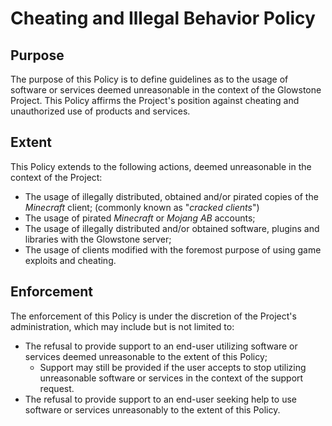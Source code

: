 # Cheating and Illegal Behavior Policy

## Purpose

The purpose of this Policy is to define guidelines as to the usage of software or services deemed unreasonable in the context of the Glowstone Project.
This Policy affirms the Project's position against cheating and unauthorized use of products and services.


## Extent

This Policy extends to the following actions, deemed unreasonable in the context of the Project:
  * The usage of illegally distributed, obtained and/or pirated copies of the *Minecraft* client; (commonly known as "*cracked clients*")
  * The usage of pirated *Minecraft* or *Mojang AB* accounts;
  * The usage of illegally distributed and/or obtained software, plugins and libraries with the Glowstone server;
  * The usage of clients modified with the foremost purpose of using game exploits and cheating.


## Enforcement
The enforcement of this Policy is under the discretion of the Project's administration, which may include but is not limited to:
* The refusal to provide support to an end-user utilizing software or services deemed unreasonable to the extent of this Policy;
  * Support may still be provided if the user accepts to stop utilizing unreasonable software or services in the context of the support request.
* The refusal to provide support to an end-user seeking help to use software or services unreasonably to the extent of this Policy.
